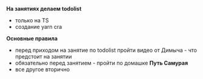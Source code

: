 **На занятиях делаем todolist**
- только на TS 
- создание yarn cra  

**Основные правила**
- перед приходом на занятие по todolist пройти видео от Димыча - что предстоит на занятии
- обязательно перед занятием - пройти по домашке **Путь Самурая**
- все другое вторично